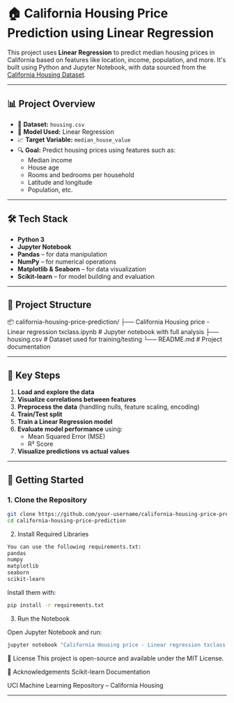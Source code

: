 # 🏠 California Housing Price Prediction using Linear Regression

This project uses **Linear Regression** to predict median housing prices in California based on features like location, income, population, and more. It's built using Python and Jupyter Notebook, with data sourced from the [California Housing Dataset](https://www.dcc.fc.up.pt/~ltorgo/Regression/cal_housing.html).

---

## 📊 Project Overview

- 📁 **Dataset:** `housing.csv`
- 🧠 **Model Used:** Linear Regression
- 📈 **Target Variable:** `median_house_value`
- 🔍 **Goal:** Predict housing prices using features such as:
  - Median income
  - House age
  - Rooms and bedrooms per household
  - Latitude and longitude
  - Population, etc.

---

## 🛠️ Tech Stack

- **Python 3**
- **Jupyter Notebook**
- **Pandas** – for data manipulation
- **NumPy** – for numerical operations
- **Matplotlib & Seaborn** – for data visualization
- **Scikit-learn** – for model building and evaluation

---

## 📁 Project Structure

📦 california-housing-price-prediction/
├── California Housing price - Linear regression txclass.ipynb # Jupyter notebook with full analysis
├── housing.csv # Dataset used for training/testing
└── README.md # Project documentation

---

## 📌 Key Steps

1. **Load and explore the data**
2. **Visualize correlations between features**
3. **Preprocess the data** (handling nulls, feature scaling, encoding)
4. **Train/Test split**
5. **Train a Linear Regression model**
6. **Evaluate model performance** using:
   - Mean Squared Error (MSE)
   - R² Score
7. **Visualize predictions vs actual values**

---

## 🚀 Getting Started

### 1. Clone the Repository

```bash
git clone https://github.com/your-username/california-housing-price-prediction.git
cd california-housing-price-prediction
```

2. Install Required Libraries
```bash
You can use the following requirements.txt:
pandas
numpy
matplotlib
seaborn
scikit-learn
```
Install them with:
```bash
pip install -r requirements.txt
```
3. Run the Notebook
 
Open Jupyter Notebook and run:
```bash
jupyter notebook "California Housing price - Linear regression txclass.ipynb"
```


📄 License
This project is open-source and available under the MIT License.

🙌 Acknowledgements
Scikit-learn Documentation

UCI Machine Learning Repository – California Housing

---
